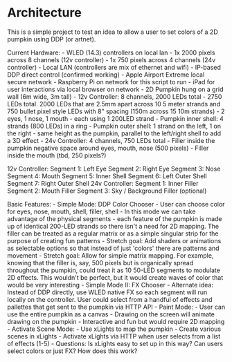 # Architecture

This is a simple project to test an idea to allow a user to set colors of a 2D pumpkin using DDP (or artnet).

Current Hardware:
    - WLED (14.3) controllers on local lan
        - 1x 2000 pixels across 8 channels (12v controller)
        - 1x 750 pixels across 4 channels (24v controller)
    - Local LAN (controllers are mix of ethernet and wifi)
        - IP-based DDP direct control (confirmed working)
        - Apple Airport Extreme local secure network
    - Raspberry Pi on network for this script to run
    - iPad for user interactions via local browser on network
    - 2D Pumpkin hung on a grid wall (6m wide, 3m tall)
        - 12v Controller: 8 channels, 2000 LEDs total
            - 2750 LEDs total. 2000 LEDs that are 2.5mm apart across 10 5 meter strands and 750 bullet pixel style LEDs with 8" spacing (150m across 15 10m strands)
            - 2 eyes, 1 nose, 1 mouth - each using 1 200LED strand
            - Pumpkin inner shell: 4 strands (800 LEDs) in a ring
            - Pumpkin outer shell: 1 strand on the left, 1 on the right - same height as the pumpkin, parallel to the left/right shell to add a 3D effect
        - 24v Controller: 4 channels, 750 LEDs total
            - Filler inside the pumpkin negative space around eyes, mouth, nose (500 pixels)
            - Filler inside the mouth (tbd, 250 pixels?)

12v Controller:
    Segment 1: Left Eye
    Segment 2: Right Eye
    Segment 3: Nose
    Segment 4: Mouth
    Segment 5: Inner Shell
    Segment 6: Left Outer Shell
    Segment 7: Right Outer Shell
24v Controller:
    Segment 1: Inner Filler
    Segment 2: Mouth Filler
    Segment 3: Sky / Background Filler (optional)

Basic Features:
    - Simple Mode: DDP Color Chooser
        - User can choose color for eyes, nose, mouth, shell, filler, shell
        - In this mode we can take advantage of the physical segments - each feature of the pumpkin is made up of identical 200-LED strands so there isn't a need for 2D mapping. The filler can be treated as a regular matrix or as a simple singular strip for the purpose of creating fun patterns
        - Stretch goal: Add shaders or animations as selectable options so that instead of just 'colors' there are patterns and movement
        - Stretch goal: Allow for simple matrix mapping. For example, knowing that the filler is, say, 500 pixels but is organically spread throughout the pumpkin, could treat it as 10 50-LED segments to modulate 2D effects. This wouldn't be perfect, but it would create waves of color that would be very interesting
    - Simple Mode II: FX Chooser
        - Alternate idea: Instead of DDP directly, use WLED native FX so each segment will run locally on the controller. User could select from a handful of effects and pallettes that get sent to the pumpkin via HTTP API
    - Paint Mode:
        - User can use the entire pumpkin as a canvas
        - Drawing on the screen will animate drawing on the pumpkin
        - Interactive and fun but would require 2D mapping
    - Activate Scene Mode:
        - Use xLights to map the pumpkin
        - Create various scenes in xLights
        - Activate xLights via HTTP when user selects from a list of effects (1-5)
        - Questions: Is xLights easy to set up in this way? Can users select colors or just FX? How does this work?